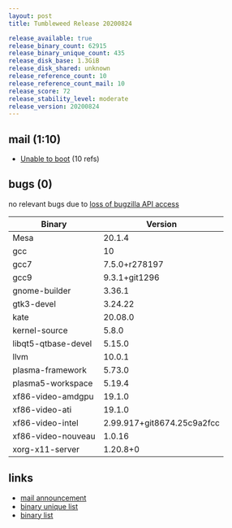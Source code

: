 ```yaml
---
layout: post
title: Tumbleweed Release 20200824

release_available: true
release_binary_count: 62915
release_binary_unique_count: 435
release_disk_base: 1.3GiB
release_disk_shared: unknown
release_reference_count: 10
release_reference_count_mail: 10
release_score: 72
release_stability_level: moderate
release_version: 20200824
---
```


## mail (1:10)

- [Unable to boot](https://lists.opensuse.org/opensuse-factory/2020-08/msg00354.html) (10 refs)

## bugs (0)

<!--more-->

no relevant bugs due to [loss of bugzilla API access](https://bugzilla.opensuse.org/show_bug.cgi?id=1157722)

Binary | Version
--- | ---
Mesa | 20.1.4
gcc | 10
gcc7 | 7.5.0+r278197
gcc9 | 9.3.1+git1296
gnome-builder | 3.36.1
gtk3-devel | 3.24.22
kate | 20.08.0
kernel-source | 5.8.0
libqt5-qtbase-devel | 5.15.0
llvm | 10.0.1
plasma-framework | 5.73.0
plasma5-workspace | 5.19.4
xf86-video-amdgpu | 19.1.0
xf86-video-ati | 19.1.0
xf86-video-intel | 2.99.917+git8674.25c9a2fcc
xf86-video-nouveau | 1.0.16
xorg-x11-server | 1.20.8+0

## links

- [mail announcement](https://lists.opensuse.org/opensuse-factory/2020-08/msg00230.html)
- [binary unique list](http://download.opensuse.org/history/20200824/rpm.unique.list)
- [binary list](http://download.opensuse.org/history/20200824/rpm.list)
